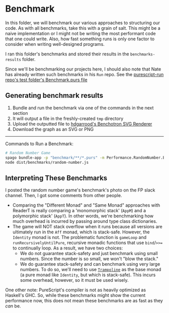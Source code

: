 # Benchmark

In this folder, we will benchmark our various approaches to structuring our code. As with all benchmarks, take this with a grain of salt. This might be a naive implementation or I might not be writing the most performant code that one could write. Also, how fast something runs is only one factor to consider when writing well-designed programs.

I ran this folder's benchmarks and stored their results in the `benchmarks-results` folder.

Since we'll be benchmarking our projects here, I should also note that Nate has already written such benchmarks in his `Run` repo. See the [purescript-run repo's test folder's Benchmark.purs file](https://github.com/natefaubion/purescript-run/blob/master/test/Bench.purs)

## Generating benchmark results

1. Bundle and run the benchmark via one of the commands in the next section
2. It will output a file in the freshly-created `tmp` directory
3. Upload the outputted file to [hdgarrood's Benchotron SVG Renderer](http://harry.garrood.me/purescript-benchotron-svg-renderer/)
4. Download the graph as an SVG or PNG

<hr>

Commands to Run a Benchmark:
```bash
# Random Number Game
spago bundle-app -p "benchmark/**/*.purs" -m Performance.RandomNumber.Benchmark -t dist/benchmarks/random-number.js
node dist/benchmarks/random-number.js
```

## Interpreting These Benchmarks

I posted the random number game's benchmark's photo on the FP slack channel. Then, I got some comments from other people.
- Comparing the "Different Monad" and "Same Monad" approaches with ReaderT is really comparing a 'monomorphic stack' (`AppM`) and a polymorphic stack' (`AppT`). In other words, we're benchmarking how much overhead is incurred by passing around type class dictionaries.
- The game will NOT stack overflow when it runs because all versions are ultimately run in the `Aff` monad, which is stack-safe. However, the `Identity` monad is not. The problematic function is `gameLoop` and `runRecursivelyUntilPure`, recursive monadic functions that use `bind`/`>>=` to continually loop. As a result, we have two choices:
    - We do not guarantee stack-safety and just benchmark using small numbers. Since the number is so small, we won't "blow the stack."
    - We do guarantee stack-safety and can benchmark using very large numbers. To do so, we'll need to use [`Trampoline`](https://pursuit.purescript.org/packages/purescript-free/5.2.0/docs/Control.Monad.Trampoline#t:Trampoline) as the base monad (a pure monad like `Identity`, but which is stack-safe). This incurs some overhead, however, so it must be used wisely.

One other note: PureScript's compiler is not as heavily optimized as Haskell's GHC. So, while these benchmarks might show the current performance now, this does not mean these benchmarks are as fast as they _can_ be.
